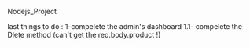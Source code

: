 Nodejs_Project

last things to do : 
1-compelete the admin's dashboard
   1.1- compelete the Dlete method (can't get the req.body.product !)